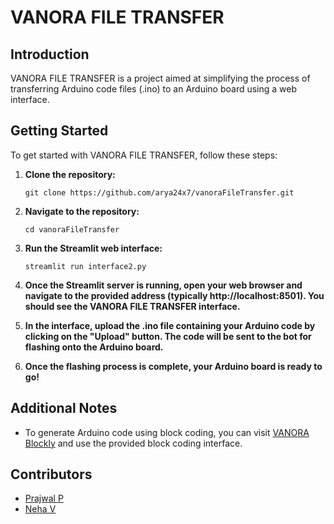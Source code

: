 # VANORA FILE TRANSFER

## Introduction

VANORA FILE TRANSFER is a project aimed at simplifying the process of transferring Arduino code files (.ino) to an Arduino board using a web interface.

## Getting Started

To get started with VANORA FILE TRANSFER, follow these steps:

1. **Clone the repository:**
   ```
   git clone https://github.com/arya24x7/vanoraFileTransfer.git
   ```

2. **Navigate to the repository:**
   ```
   cd vanoraFileTransfer
   ```

3. **Run the Streamlit web interface:**
   ```
   streamlit run interface2.py
   ```

4. **Once the Streamlit server is running, open your web browser and navigate to the provided address (typically http://localhost:8501). You should see the VANORA FILE TRANSFER interface.**

5. **In the interface, upload the .ino file containing your Arduino code by clicking on the "Upload" button. The code will be sent to the bot for flashing onto the Arduino board.**

6. **Once the flashing process is complete, your Arduino board is ready to go!**

## Additional Notes

- To generate Arduino code using block coding, you can visit [VANORA Blockly](https://vanorablockly.netlify.app/) and use the provided block coding interface.

## Contributors

- [Prajwal P](https://github.com/arya24x7)
- [Neha V](https://github.com/nehaaa17v)


